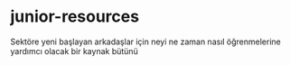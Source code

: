 # junior-resources
Sektöre yeni başlayan arkadaşlar için neyi ne zaman nasıl öğrenmelerine yardımcı olacak bir kaynak bütünü

